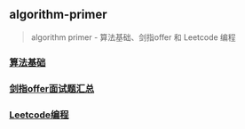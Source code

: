 ## algorithm-primer

>
> algorithm primer - 算法基础、剑指offer 和 Leetcode 编程
>

### [算法基础](algorithm-base)

### [剑指offer面试题汇总](interview-for-offer)

### [Leetcode编程](leetcode)

